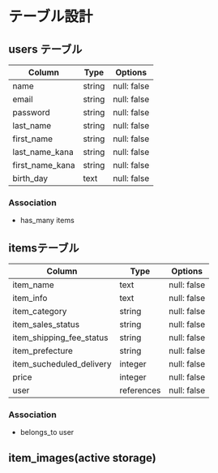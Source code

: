 # テーブル設計

## users テーブル

| Column          | Type   | Options     |
| --------------- | ------ | ----------- |
| name            | string | null: false |
| email           | string | null: false |
| password        | string | null: false |
| last_name       | string | null: false |
| first_name      | string | null: false |
| last_name_kana  | string | null: false |
| first_name_kana | string | null: false |
| birth_day       | text   | null: false |

### Association

* has_many items

## itemsテーブル

| Column                   | Type       | Options     |
| ------------------------ | ---------- | ----------- |
| item_name                | text       | null: false |
| item_info                | text       | null: false |
| item_category            | string     | null: false |
| item_sales_status        | string     | null: false |
| item_shipping_fee_status | string     | null: false |
| item_prefecture          | string     | null: false |
| item_sucheduled_delivery | integer    | null: false |
| price                    | integer    | null: false |
| user                     | references | null: false |

### Association

* belongs_to user

## item_images(active storage)